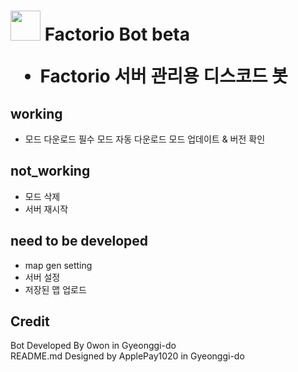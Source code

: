 <h1> <img src="https://github.com/PARKasd/factorio_bot-working/blob/main/src/qOiiCE6c.png" width="48" height="48"/> Factorio Bot beta

 - Factorio 서버 관리용 디스코드 봇

## working 
 - 모드 다운로드 필수 모드 자동 다운로드 모드 업데이트 & 버전 확인 

## not_working
 - 모드 삭제 
 - 서버 재시작 

## need to be developed 

 - map gen setting  
 - 서버 설정 
 - 저장된 맵 업로드

## Credit

Bot Developed By 0won in Gyeonggi-do
<br>
README.md Designed by ApplePay1020 in Gyeonggi-do
